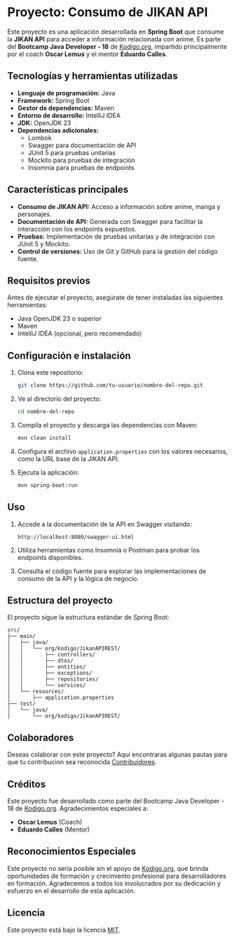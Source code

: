 # Proyecto: Consumo de JIKAN API

Este proyecto es una aplicación desarrollada en **Spring Boot** que consume la **JIKAN API** para acceder a información relacionada con anime. Es parte del **Bootcamp Java Developer - 18** de [Kodigo.org](https://kodigo.org/), impartido principalmente por el coach **Oscar Lemus** y el mentor **Eduardo Calles**.

## Tecnologías y herramientas utilizadas

- **Lenguaje de programación:** Java
- **Framework:** Spring Boot
- **Gestor de dependencias:** Maven
- **Entorno de desarrollo:** IntelliJ IDEA
- **JDK:** OpenJDK 23
- **Dependencias adicionales:**
  - Lombok
  - Swagger para documentación de API
  - JUnit 5 para pruebas unitarias
  - Mockito para pruebas de integración
  - Insomnia para pruebas de endpoints

## Características principales

- **Consumo de JIKAN API:** Acceso a información sobre anime, manga y personajes.
- **Documentación de API:** Generada con Swagger para facilitar la interacción con los endpoints expuestos.
- **Pruebas:** Implementación de pruebas unitarias y de integración con JUnit 5 y Mockito.
- **Control de versiones:** Uso de Git y GitHub para la gestión del código fuente.

## Requisitos previos

Antes de ejecutar el proyecto, asegúrate de tener instaladas las siguientes herramientas:

- Java OpenJDK 23 o superior
- Maven
- IntelliJ IDEA (opcional, pero recomendado)

## Configuración e instalación

1. Clona este repositorio:
   ```bash
   git clone https://github.com/tu-usuario/nombre-del-repo.git
   ```

2. Ve al directorio del proyecto:
   ```bash
   cd nombre-del-repo
   ```

3. Compila el proyecto y descarga las dependencias con Maven:
   ```bash
   mvn clean install
   ```

4. Configura el archivo `application.properties` con los valores necesarios, como la URL base de la JIKAN API.

5. Ejecuta la aplicación:
   ```bash
   mvn spring-boot:run
   ```

## Uso

1. Accede a la documentación de la API en Swagger visitando:
   ```
   http://localhost:8080/swagger-ui.html
   ```

2. Utiliza herramientas como Insomnia o Postman para probar los endpoints disponibles.

3. Consulta el código fuente para explorar las implementaciones de consumo de la API y la lógica de negocio.

## Estructura del proyecto

El proyecto sigue la estructura estándar de Spring Boot:

```
src/
├── main/
│   ├── java/
│   │   └── org/kodigo/JikanAPIREST/
│   │       ├── controllers/
│   │       ├── dtos/
│   │       ├── entities/
│   │       ├── exceptions/
│   │       ├── repositories/
│   │       └── services/
│   └── resources/
│       ├── application.properties
├── test/
│   └── java/
│       └── org/kodigo/JikanAPIREST/
```
## Colaboradores
Deseas colaborar con este proyecto?
Aqui encontraras algunas pautas para que tu contribucion sea reconocida [Contribuidores](CONTRIBUTING.md).
## Créditos

Este proyecto fue desarrollado como parte del Bootcamp Java Developer - 18 de [Kodigo.org](https://kodigo.org/). Agradecimientos especiales a:

- **Oscar Lemus** (Coach)
- **Eduardo Calles** (Mentor)

## Reconocimientos Especiales

Este proyecto no sería posible sin el apoyo de [Kodigo.org](https://kodigo.org), que brinda oportunidades de formación y crecimiento profesional para desarrolladores en formación. Agradecemos a todos los involucrados por su dedicación y esfuerzo en el desarrollo de esta aplicación.


## Licencia

Este proyecto está bajo la licencia [MIT](LICENSE).
